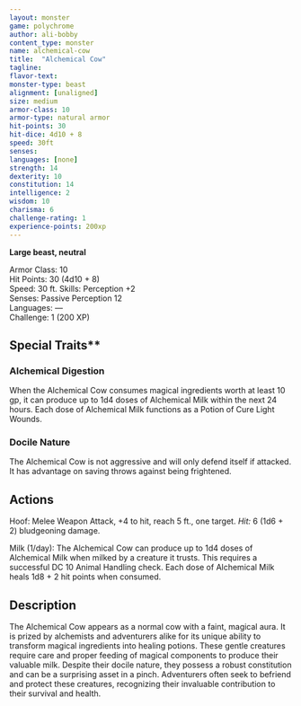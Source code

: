 ```yaml
---
layout: monster
game: polychrome
author: ali-bobby
content_type: monster
name: alchemical-cow
title:  "Alchemical Cow"
tagline:
flavor-text:
monster-type: beast
alignment: [unaligned]
size: medium
armor-class: 10
armor-type: natural armor
hit-points: 30
hit-dice: 4d10 + 8
speed: 30ft
senses: 
languages: [none]
strength: 14
dexterity: 10
constitution: 14
intelligence: 2
wisdom: 10
charisma: 6
challenge-rating: 1
experience-points: 200xp
---
```


**Large beast, neutral**

Armor Class: 
10  
Hit Points:
30 (4d10 + 8)  
Speed:
30 ft.
Skills:
Perception +2  
Senses:
Passive Perception 12  
Languages:
—  
Challenge:
1 (200 XP)  

## Special Traits**

### Alchemical Digestion
When the Alchemical Cow consumes magical ingredients worth at least 10 gp, it can produce up to 1d4 doses of Alchemical Milk within the next 24 hours. Each dose of Alchemical Milk functions as a Potion of Cure Light Wounds.

### Docile Nature
The Alchemical Cow is not aggressive and will only defend itself if attacked. It has advantage on saving throws against being frightened.


## Actions

Hoof:
Melee Weapon Attack, +4 to hit, reach 5 ft., one target. *Hit:* 6 (1d6 + 2) bludgeoning damage.

Milk (1/day):
The Alchemical Cow can produce up to 1d4 doses of Alchemical Milk when milked by a creature it trusts. This requires a successful DC 10 Animal Handling check. Each dose of Alchemical Milk heals 1d8 + 2 hit points when consumed.

## Description

The Alchemical Cow appears as a normal cow with a faint, magical aura. It is prized by alchemists and adventurers alike for its unique ability to transform magical ingredients into healing potions. These gentle creatures require care and proper feeding of magical components to produce their valuable milk. Despite their docile nature, they possess a robust constitution and can be a surprising asset in a pinch. Adventurers often seek to befriend and protect these creatures, recognizing their invaluable contribution to their survival and health.